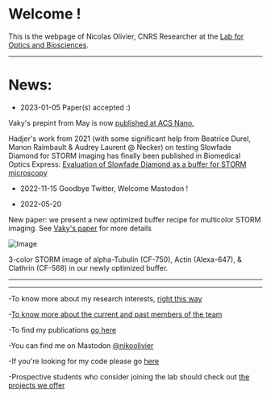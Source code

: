 # Welcome !

This is the webpage of Nicolas Olivier, CNRS Researcher at the [Lab for Optics and Biosciences](https://portail.polytechnique.edu/lob/fr).

* * *

# News:
- 2023-01-05 Paper(s) accepted :)

Vaky's prepint from May is now [published at ACS Nano.](https://pubs.acs.org/doi/10.1021/acsphotonics.2c01249)

Hadjer's work from 2021 (with some significant help from Beatrice Durel, Manon  Raimbault & 
Audrey Laurent @ Necker) on testing Slowfade Diamond for STORM imaging has finally been published in Biomedical Optics Express: [Evaluation of Slowfade Diamond as a buffer for STORM microscopy](https://opg.optica.org/boe/fulltext.cfm?uri=boe-14-2-550)

- 2022-11-15
 Goodbye Twitter, Welcome Mastodon !

 - 2022-05-20 

New paper: we present a new optimized buffer recipe for multicolor STORM imaging.  See [Vaky's paper](https://www.biorxiv.org/content/10.1101/2022.05.19.491818v1) for more details

![Image](https://nolab.github.io/Webpage/images/TOC.png)

3-color STORM  image of  alpha-Tubulin (CF-750),  Actin (Alexa-647), & Clathrin (CF-568) in our newly optimized buffer.

* * *
* * * 

-To know more about my research interests, [right this way](https://nolab.github.io/Webpage/research.html)

-[To know more about the current and past members of the team](https://nolab.github.io/Webpage/alumni.html)

-To find my publications [go here](https://scholar.google.com/citations?user=1Ro9PnQAAAAJ)

-You can find me on Mastodon [@nikoolivier](https://mstdn.science/@nikoolivier)

-If you're looking for my code please go [here](https://github.com/NOLab)

-Prospective students who consider joining the lab should check out [the projects we offer](https://nolab.github.io/Webpage/joinus.html)
